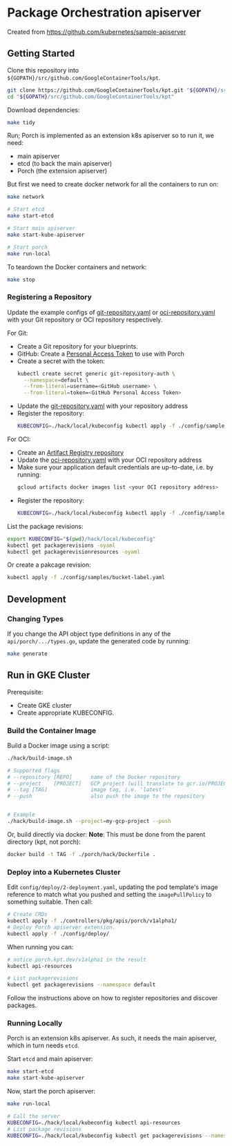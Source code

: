 # Package Orchestration apiserver

Created from https://github.com/kubernetes/sample-apiserver


## Getting Started

Clone this repository into `${GOPATH}/src/github.com/GoogleContainerTools/kpt`.

```sh
git clone https://github.com/GoogleContainerTools/kpt.git "${GOPATH}/src/github.com/GoogleContainerTools/kpt"
cd "${GOPATH}/src/github.com/GoogleContainerTools/kpt"
```

Download dependencies:

```sh
make tidy
```

Run; Porch is implemented as an extension k8s apiserver so to run it, we need:
* main apiserver
* etcd (to back the main apiserver)
* Porch (the extension apiserver)

But first we need to create docker network for all the containers to run on:

```sh
make network
```

```sh
# Start etcd
make start-etcd

# Start main apiserver
make start-kube-apiserver

# Start porch
make run-local

```

To teardown the Docker containers and network:

```sh
make stop
```

### Registering a Repository

Update the example configs of [git-repository.yaml](./config/samples/git-repository.yaml)
or [oci-repository.yaml](./config/samples/oci-repository.yaml)
with your Git repository or OCI repository respectively.

For Git:

* Create a Git repository for your blueprints.
* GitHub: Create a [Personal Access Token](https://github.com/settings/tokens) to use with Porch
* Create a secret with the token:
  ```sh
  kubectl create secret generic git-repository-auth \
    --namespace=default \
    --from-literal=username=<GitHub username> \
    --from-literal=token=<GitHub Personal Access Token>
  ```
* Update the [git-repository.yaml](./config/samples/git-repository.yaml) with your repository address
* Register the repository:
  ```sh
  KUBECONFIG=./hack/local/kubeconfig kubectl apply -f ./config/samples/git-repository.yaml
  ```

For OCI:

* Create an [Artifact Registry repository](https://console.cloud.google.com/artifacts)
* Update the [oci-repository.yaml](./config/samples/oci-repository.yaml) with your OCI repository address
* Make sure your application default credentials are up-to-date, i.e. by running:
  ```sh
  gcloud artifacts docker images list <your OCI repository address>
  ```
* Register the repository:
  ```sh
  KUBECONFIG=./hack/local/kubeconfig kubectl apply -f ./config/samples/oci-repository.yaml
  ```
 
List the package revisions:

```sh
export KUBECONFIG="$(pwd)/hack/local/kubeconfig"
kubectl get packagerevisions -oyaml
kubectl get packagerevisionresources -oyaml
```

Or create a pakcage revision:
```sh
kubectl apply -f ./config/samples/bucket-label.yaml
```

## Development

### Changing Types

If you change the API object type definitions in any of the
`api/porch/.../types.go`, update the generated code by running:

```sh
make generate
```

## Run in GKE Cluster

Prerequisite:
* Create GKE cluster
* Create appropriate KUBECONFIG.

### Build the Container Image

Build a Docker image using a script:

```sh
./hack/build-image.sh

# Supported flags
# --repository [REPO]      name of the Docker repository
# --project    [PROJECT]   GCP project (will translate to gcr.io/PROJECT)
# --tag [TAG]              image tag, i.e. 'latest'
# --push                   also push the image to the repository


# Example
./hack/build-image.sh --project=my-gcp-project --push
```

Or, build directly via docker:
**Note**: This must be done from the parent directory (kpt, not porch):

```sh
docker build -t TAG -f ./porch/hack/Dockerfile .
```

### Deploy into a Kubernetes Cluster

Edit `config/deploy/2-deployment.yaml`, updating the pod template's image
reference to match what you pushed and setting the `imagePullPolicy`
to something suitable.  Then call:

```sh
# Create CRDs
kubectl apply -f ./controllers/pkg/apis/porch/v1alpha1/
# Deploy Porch apiserver extension.
kubectl apply -f ./config/deploy/
```

When running you can:

```sh
# notice porch.kpt.dev/v1alpha1 in the result
kubectl api-resources

# List packagerevisions
kubectl get packagerevisions --namespace default
```

Follow the instructions above on how to register repositories and discover packages.

### Running Locally

Porch is an extension k8s apiserver. As such, it needs the main apiserver, which in turn needs `etcd`.

Start `etcd` and main apiserver:

```sh
make start-etcd
make start-kube-apiserver
```

Now, start the porch apiserver:

```sh
make run-local

# Call the server
KUBECONFIG=./hack/local/kubeconfig kubectl api-resources
# List package revisions
KUBECONFIG=./hack/local/kubeconfig kubectl get packagerevisions --namespace default
```
